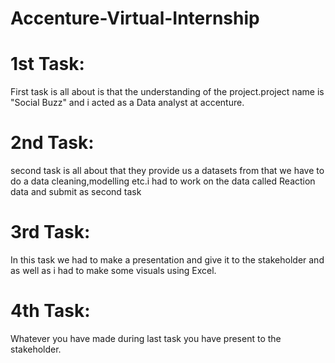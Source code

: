 # Accenture-Virtual-Internship

# 1st Task:
First task is all about is that the understanding of the project.project name is "Social Buzz" and i acted as a Data analyst at accenture.

# 2nd Task:
second task is all about that they provide us a datasets from that we have to do a data cleaning,modelling etc.i had to work on the data called Reaction data
and submit as second task

# 3rd Task:
In this task we had to make a presentation and give it to the stakeholder and as well as i had to make some visuals using Excel.

# 4th Task:
Whatever you have made during last task you have present to the stakeholder.
